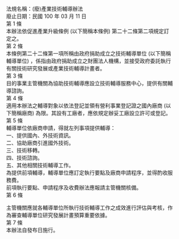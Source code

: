 法規名稱：(廢)產業技術輔導辦法  
廢止日期：民國 100 年 03 月 11 日  
第 1 條  
本辦法依促進產業升級條例 (以下簡稱本條例) 第二十二條第二項規定訂  
定之。  
第 2 條  
本條例第二十二條第一項所稱由政府捐助成立之技術輔導單位 (以下簡稱  
輔導單位) ，係指由政府捐助成立之財團法人機構，並接受政府委託執行  
有關技術研究發展或產業技術輔導計畫者。  
第 3 條  
目的事業主管機關為協助技術輔導應設立技術輔導服務中心，提供有關輔  
導諮詢。  
第 4 條  
適用本辦法之輔導對象以依法登記並領有營利事業登記證之國內廠商 (以  
下簡稱廠商) 為限。其設有工廠者，應依規定辦妥工廠設立許可或登記。  
第 5 條  
輔導單位依廠商申請，得就左列事項提供輔導：  
一、提供國內、外技術資訊。  
二、協助廠商引進國外技術。  
三、技術移轉。  
四、技術諮詢。  
五、其他相關技術輔導工作。  
為提供前項輔導，輔導單位應訂定執行要點及廠商申請程序，並得酌收服  
務費。  
前項執行要點、申請程序及收費辦法應報請主管機關核備。  
第 6 條  


主管機關應就各輔導單位所執行技術輔導工作之成效進行評估與考核，作  
為審查輔導單位研究發展計畫預算重要依據。  
第 7 條  
本辦法自發布日施行。  


